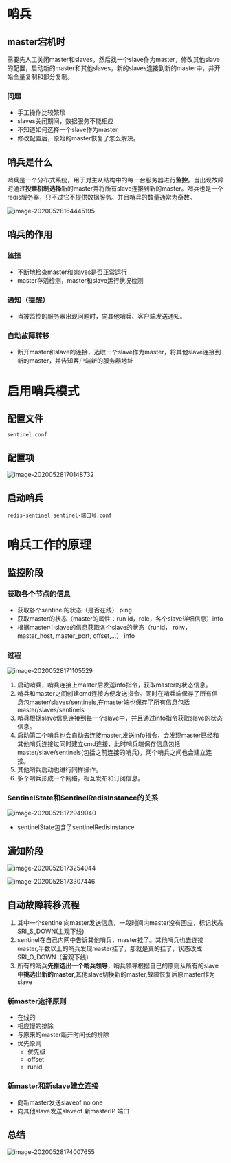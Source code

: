 # 哨兵

## master宕机时

需要先人工关闭master和slaves，然后找一个slave作为master，修改其他slave的配置，启动新的master和其他slaves，新的slaves连接到新的master中，并开始全量复制和部分复制。

### 问题

- 手工操作比较繁琐
- slaves关闭期间，数据服务不能相应
- 不知道如何选择一个slave作为master
- 修改配置后，原始的master恢复了怎么解决。

## 哨兵是什么

哨兵是一个分布式系统，用于对主从结构中的每一台服务器进行**监控**。当出现故障时通过**投票机制选择**新的master并将所有slave连接到新的master。哨兵也是一个redis服务器，只不过它不提供数据服务。并且哨兵的数量通常为奇数。

![image-20200528164445195](figure/image-20200528164445195.png)

## 哨兵的作用

### 监控

- 不断地检查master和slaves是否正常运行
- master存活检测，master和slave运行状况检测

### 通知（提醒）

- 当被监控的服务器出现问题时，向其他哨兵、客户端发送通知。

### 自动故障转移

- 断开master和slave的连接，选取一个slave作为master，将其他slave连接到新的master，并告知客户端新的服务器地址







# 启用哨兵模式

## 配置文件

``sentinel.conf``

## 配置项

![image-20200528170148732](figure/image-20200528170148732.png)

## 启动哨兵

``redis-sentinel sentinel-端口号.conf``







# 哨兵工作的原理

## 监控阶段

### 获取各个节点的信息

- 获取各个sentinel的状态（是否在线） ping
- 获取master的状态（master的属性：run id，role，各个slave详细信息）info
- 根据master中slave的信息获取各个slave的状态（runid， rolw，master_host, master_port, offset,...） info

### 过程

![image-20200528171105529](figure/image-20200528171105529.png)

1. 启动哨兵，哨兵连接上master后发送info指令，获取master的状态信息。
2. 哨兵和master之间创建cmd连接方便发送指令。同时在哨兵端保存了所有信息包master/slaves/sentinels,在master端也保存了所有信息包括master/slaves/sentinels
3. 哨兵根据slave信息连接到每一个slave中，并且通过info指令获取slave的状态信息。
4. 启动第二个哨兵也会自动去连接master,发送info指令，会发现master已经和其他哨兵连接过同时建立cmd连接，此时哨兵端保存信息包括master/slave/sentinels(包括之前连接的哨兵)，两个哨兵之间也会建立连接。
5. 其他哨兵启动也进行同样操作。
6. 多个哨兵形成一个网络，相互发布和订阅信息。

### SentinelState和SentinelRedisInstance的关系

![image-20200528172949040](figure/image-20200528172949040.png)

- sentinelState包含了sentinelRedisInstance





## 通知阶段

![image-20200528173254044](figure/image-20200528173254044.png)

![image-20200528173307446](figure/image-20200528173307446.png)



## 自动故障转移流程

1. 其中一个sentinel向master发送信息，一段时间内master没有回应，标记状态SRI_S_DOWN(主观下线)
2. sentinel在自己内网中告诉其他哨兵，master挂了。其他哨兵也去连接master,半数以上的哨兵发现master挂了，那就是真的挂了，状态改成SRI_O_DOWN（客观下线）
3. 所有的哨兵**先推选出一个哨兵领导**，哨兵领导根据自己的原则从所有的slave中**挑选出新的master**,其他slave切换新的master,故障恢复后原master作为slave

### 新master选择原则

- 在线的
- 相应慢的排除
- 与原来的master断开时间长的排除
- 优先原则
  - 优先级
  - offset
  - runid

### 新master和新slave建立连接

- 向新master发送slaveof no one
- 向其他slave发送slaveof 新masterIP 端口





## 总结

![image-20200528174007655](figure/image-20200528174007655.png)